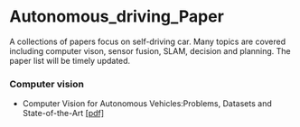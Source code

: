 # Autonomous_driving_Paper
A collections of papers focus on self-driving car. Many topics are covered including computer vison, sensor fusion, SLAM, decision and planning. The paper list will be timely updated. 
### Computer vision
* Computer Vision for Autonomous Vehicles:Problems, Datasets and State-of-the-Art [[pdf]](https://arxiv.org/abs/1704.05519v1)
